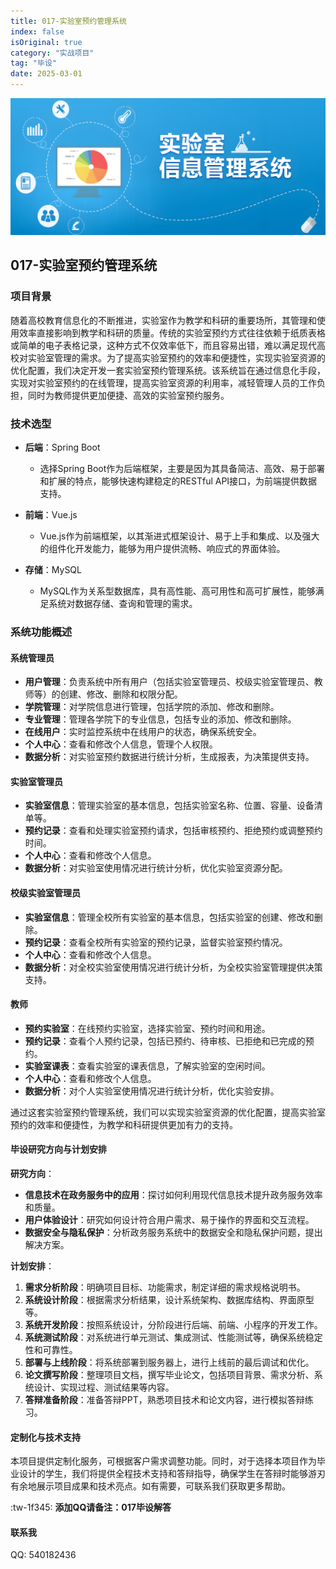 ```yaml
---
title: 017-实验室预约管理系统
index: false
isOriginal: true
category: "实战项目"
tag: "毕设"
date: 2025-03-01
---
```


![](./017.png)

## 017-实验室预约管理系统
### 项目背景
随着高校教育信息化的不断推进，实验室作为教学和科研的重要场所，其管理和使用效率直接影响到教学和科研的质量。传统的实验室预约方式往往依赖于纸质表格或简单的电子表格记录，这种方式不仅效率低下，而且容易出错，难以满足现代高校对实验室管理的需求。为了提高实验室预约的效率和便捷性，实现实验室资源的优化配置，我们决定开发一套实验室预约管理系统。该系统旨在通过信息化手段，实现对实验室预约的在线管理，提高实验室资源的利用率，减轻管理人员的工作负担，同时为教师提供更加便捷、高效的实验室预约服务。

### 技术选型

- **后端**：Spring Boot
    - 选择Spring Boot作为后端框架，主要是因为其具备简洁、高效、易于部署和扩展的特点，能够快速构建稳定的RESTful API接口，为前端提供数据支持。

- **前端**：Vue.js
    - Vue.js作为前端框架，以其渐进式框架设计、易于上手和集成、以及强大的组件化开发能力，能够为用户提供流畅、响应式的界面体验。

- **存储**：MySQL
    - MySQL作为关系型数据库，具有高性能、高可用性和高可扩展性，能够满足系统对数据存储、查询和管理的需求。

### 系统功能概述

#### 系统管理员

- **用户管理**：负责系统中所有用户（包括实验室管理员、校级实验室管理员、教师等）的创建、修改、删除和权限分配。
- **学院管理**：对学院信息进行管理，包括学院的添加、修改和删除。
- **专业管理**：管理各学院下的专业信息，包括专业的添加、修改和删除。
- **在线用户**：实时监控系统中在线用户的状态，确保系统安全。
- **个人中心**：查看和修改个人信息，管理个人权限。
- **数据分析**：对实验室预约数据进行统计分析，生成报表，为决策提供支持。

#### 实验室管理员

- **实验室信息**：管理实验室的基本信息，包括实验室名称、位置、容量、设备清单等。
- **预约记录**：查看和处理实验室预约请求，包括审核预约、拒绝预约或调整预约时间。
- **个人中心**：查看和修改个人信息。
- **数据分析**：对实验室使用情况进行统计分析，优化实验室资源分配。

#### 校级实验室管理员

- **实验室信息**：管理全校所有实验室的基本信息，包括实验室的创建、修改和删除。
- **预约记录**：查看全校所有实验室的预约记录，监督实验室预约情况。
- **个人中心**：查看和修改个人信息。
- **数据分析**：对全校实验室使用情况进行统计分析，为全校实验室管理提供决策支持。

#### 教师

- **预约实验室**：在线预约实验室，选择实验室、预约时间和用途。
- **预约记录**：查看个人预约记录，包括已预约、待审核、已拒绝和已完成的预约。
- **实验室课表**：查看实验室的课表信息，了解实验室的空闲时间。
- **个人中心**：查看和修改个人信息。
- **数据分析**：对个人实验室使用情况进行统计分析，优化实验安排。

通过这套实验室预约管理系统，我们可以实现实验室资源的优化配置，提高实验室预约的效率和便捷性，为教学和科研提供更加有力的支持。

#### 毕设研究方向与计划安排

**研究方向**：
- **信息技术在政务服务中的应用**：探讨如何利用现代信息技术提升政务服务效率和质量。
- **用户体验设计**：研究如何设计符合用户需求、易于操作的界面和交互流程。
- **数据安全与隐私保护**：分析政务服务系统中的数据安全和隐私保护问题，提出解决方案。

**计划安排**：
1. **需求分析阶段**：明确项目目标、功能需求，制定详细的需求规格说明书。
2. **系统设计阶段**：根据需求分析结果，设计系统架构、数据库结构、界面原型等。
3. **系统开发阶段**：按照系统设计，分阶段进行后端、前端、小程序的开发工作。
4. **系统测试阶段**：对系统进行单元测试、集成测试、性能测试等，确保系统稳定性和可靠性。
5. **部署与上线阶段**：将系统部署到服务器上，进行上线前的最后调试和优化。
6. **论文撰写阶段**：整理项目文档，撰写毕业论文，包括项目背景、需求分析、系统设计、实现过程、测试结果等内容。
7. **答辩准备阶段**：准备答辩PPT，熟悉项目技术和论文内容，进行模拟答辩练习。

#### 定制化与技术支持

本项目提供定制化服务，可根据客户需求调整功能。同时，对于选择本项目作为毕业设计的学生，我们将提供全程技术支持和答辩指导，确保学生在答辩时能够游刃有余地展示项目成果和技术亮点。如有需要，可联系我们获取更多帮助。

:tw-1f345: **添加QQ请备注：017毕设解答**

#### 联系我
QQ: 540182436
